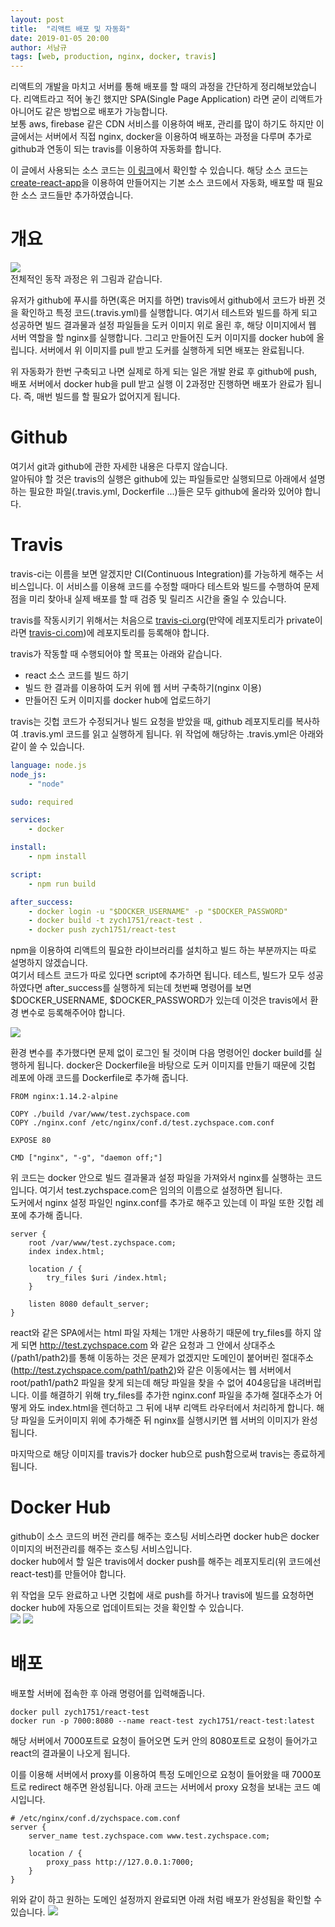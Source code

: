 ```yaml
---
layout: post
title:  "리액트 배포 및 자동화"
date: 2019-01-05 20:00
author: 서남규
tags: [web, production, nginx, docker, travis]
---
```


리액트의 개발을 마치고 서버를 통해 배포를 할 때의 과정을 간단하게 정리해보았습니다. 리액트라고 적어 놓긴 했지만 SPA(Single Page Application) 라면 굳이 리액트가 아니어도 같은 방법으로 배포가 가능합니다.  
보통 aws, firebase 같은 CDN 서비스를 이용하여 배포, 관리를 많이 하기도 하지만 이 글에서는 서버에서 직접 nginx, docker을 이용하여 배포하는 과정을 다루며 추가로 github과 연동이 되는 travis를 이용하여 자동화를 합니다.  
  
이 글에서 사용되는 소스 코드는 [이 링크](https://github.com/zych1751/react-production-test)에서 확인할 수 있습니다. 해당 소스 코드는 [create-react-app](https://github.com/facebook/create-react-app)을 이용하여 만들어지는 기본 소스 코드에서 자동화, 배포할 때 필요한 소스 코드들만 추가하였습니다.  

# 개요

![](/assets/images/react-production/preview.png)  
전체적인 동작 과정은 위 그림과 같습니다.  
  
유저가 github에 푸시를 하면(혹은 머지를 하면) travis에서 github에서 코드가 바뀐 것을 확인하고 특정 코드(.travis.yml)를 실행합니다. 여기서 테스트와 빌드를 하게 되고 성공하면 빌드 결과물과 설정 파일들을 도커 이미지 위로 올린 후, 해당 이미지에서 웹 서버 역할을 할 nginx를 실행합니다. 그리고 만들어진 도커 이미지를 docker hub에 올립니다. 서버에서 위 이미지를 pull 받고 도커를 실행하게 되면 배포는 완료됩니다.  

위 자동화가 한번 구축되고 나면 실제로 하게 되는 일은 개발 완료 후 github에 push, 배포 서버에서 docker hub을 pull 받고 실행 이 2과정만 진행하면 배포가 완료가 됩니다. 즉, 매번 빌드를 할 필요가 없어지게 됩니다.  
  
# Github  
  

여기서 git과 github에 관한 자세한 내용은 다루지 않습니다.  
알아둬야 할 것은 travis의 실행은 github에 있는 파일들로만 실행되므로 아래에서 설명하는 필요한 파일(.travis.yml, Dockerfile ...)들은 모두 github에 올라와 있어야 합니다.  
  
# Travis  
  
travis-ci는 이름을 보면 알겠지만 CI(Continuous Integration)를 가능하게 해주는 서비스입니다. 이 서비스를 이용해 코드를 수정할 때마다 테스트와 빌드를 수행하여 문제점을 미리 찾아내 실제 배포를 할 때 검증 및 릴리즈 시간을 줄일 수 있습니다.  

travis를 작동시키기 위해서는 처음으로 [travis-ci.org](https://travis-ci.org)(만약에 레포지토리가 private이라면 [travis-ci.com](https://travis-ci.com))에 레포지토리를 등록해야 합니다.  
  
travis가 작동할 때 수행되어야 할 목표는 아래와 같습니다.  
  
 * react 소스 코드를 빌드 하기
 * 빌드 한 결과를 이용하여 도커 위에 웹 서버 구축하기(nginx 이용)
 * 만들어진 도커 이미지를 docker hub에 업로드하기
  
travis는 깃헙 코드가 수정되거나 빌드 요청을 받았을 때, github 레포지토리를 복사하여 .travis.yml 코드를 읽고 실행하게 됩니다. 위 작업에 해당하는 .travis.yml은 아래와 같이 쓸 수 있습니다.  
```yaml
language: node.js
node_js:
    - "node"

sudo: required

services:
    - docker

install:
    - npm install

script:
    - npm run build

after_success:
    - docker login -u "$DOCKER_USERNAME" -p "$DOCKER_PASSWORD"
    - docker build -t zych1751/react-test .
    - docker push zych1751/react-test
```

npm을 이용하여 리액트의 필요한 라이브러리를 설치하고 빌드 하는 부분까지는 따로 설명하지 않겠습니다.  
여기서 테스트 코드가 따로 있다면 script에 추가하면 됩니다. 테스트, 빌드가 모두 성공하였다면 after_success를 실행하게 되는데 첫번째 명령어를 보면 $DOCKER_USERNAME, $DOCKER_PASSWORD가 있는데 이것은 travis에서 환경 변수로 등록해주어야 합니다.

![](/assets/images/react-production/environment.png)

환경 변수를 추가했다면 문제 없이 로그인 될 것이며 다음 명령어인 docker build를 실행하게 됩니다. docker은 Dockerfile을 바탕으로 도커 이미지를 만들기 때문에 깃헙 레포에 아래 코드를 Dockerfile로 추가해 줍니다.
```docker
FROM nginx:1.14.2-alpine

COPY ./build /var/www/test.zychspace.com
COPY ./nginx.conf /etc/nginx/conf.d/test.zychspace.com.conf

EXPOSE 80

CMD ["nginx", "-g", "daemon off;"]
```

위 코드는 docker 안으로 빌드 결과물과 설정 파일을 가져와서 nginx를 실행하는 코드입니다.
여기서 test.zychspace.com은 임의의 이름으로 설정하면 됩니다.  
도커에서 nginx 설정 파일인 nginx.conf를 추가로 해주고 있는데 이 파일 또한 깃헙 레포에 추가해 줍니다.
```nginx
server {
    root /var/www/test.zychspace.com;
    index index.html;

    location / {
        try_files $uri /index.html;
    }

    listen 8080 default_server;
}
```

react와 같은 SPA에서는 html 파일 자체는 1개만 사용하기 때문에 try_files를 하지 않게 되면 http://test.zychspace.com 와 같은 요청과 그 안에서 상대주소(/path1/path2)를 통해 이동하는 것은 문제가 없겠지만 도메인이 붙어버린 절대주소(http://test.zychspace.com/path1/path2)와 같은 이동에서는 웹 서버에서 root/path1/path2 파일을 찾게 되는데 해당 파일을 찾을 수 없어 404응답을 내려버립니다. 이를 해결하기 위해 try_files를 추가한 nginx.conf 파일을 추가해 절대주소가 어떻게 와도 index.html을 렌더하고 그 뒤에 내부 리액트 라우터에서 처리하게 합니다. 해당 파일을 도커이미지 위에 추가해준 뒤 nginx를 실행시키면 웹 서버의 이미지가 완성됩니다.  
  
마지막으로 해당 이미지를 travis가 docker hub으로 push함으로써 travis는 종료하게 됩니다.  
  
# Docker Hub  
  
github이 소스 코드의 버전 관리를 해주는 호스팅 서비스라면 docker hub은 docker 이미지의 버전관리를 해주는 호스팅 서비스입니다.  
docker hub에서 할 일은 travis에서 docker push를 해주는 레포지토리(위 코드에선 react-test)를 만들어야 합니다.

위 작업을 모두 완료하고 나면 깃헙에 새로 push를 하거나 travis에 빌드를 요청하면 docker hub에 자동으로 업데이트되는 것을 확인할 수 있습니다.  
![](/assets/images/react-production/travis-result.png)
![](/assets/images/react-production/docker-hub.png)

# 배포

배포할 서버에 접속한 후 아래 명령어를 입력해줍니다.
```
docker pull zych1751/react-test
docker run -p 7000:8080 --name react-test zych1751/react-test:latest
```
해당 서버에서 7000포트로 요청이 들어오면 도커 안의 8080포트로 요청이 들어가고 react의 결과물이 나오게 됩니다.

이를 이용해 서버에서 proxy를 이용하여 특정 도메인으로 요청이 들어왔을 때 7000포트로 redirect 해주면 완성됩니다.
아래 코드는 서버에서 proxy 요청을 보내는 코드 예시입니다.
```nginx
# /etc/nginx/conf.d/zychspace.com.conf
server {
    server_name test.zychspace.com www.test.zychspace.com;

    location / {
        proxy_pass http://127.0.0.1:7000;
    }
}
```

위와 같이 하고 원하는 도메인 설정까지 완료되면 아래 처럼 배포가 완성됨을 확인할 수 있습니다.
![](/assets/images/react-production/result.png)

